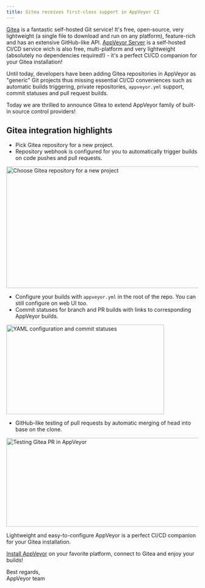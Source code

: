 ```yaml
---
title: Gitea receives first-class support in AppVeyor CI
---
```


[Gitea](https://gitea.io) is a fantastic self-hosted Git service! It's free, open-source, very lightweight (a single file to download and run on any platform), feature-rich and has an extensive GitHub-like API. [AppVeyor Server](https://www.appveyor.com/on-premise/) is a self-hosted CI/CD service wich is also free, multi-platform and very lightweight (absolutely no dependencies required!) - it's a perfect CI/CD companion for your Gitea installation!

Until today, developers have been adding Gitea repositories in AppVeyor as "generic" Git projects thus missing essential CI/CD conveniences such as automatic builds triggering, private repositories, `appveyor.yml` support, commit statuses and pull request builds.

Today we are thrilled to announce Gitea to extend AppVeyor family of built-in source control providers!

## Gitea integration highlights

* Pick Gitea repository for a new project.
* Repository webhook is configured for you to automatically trigger builds on code pushes and pull requests.

<p class="text-center">
  <img src="/assets/img/posts/gitea/select-gitea-repository.png" alt="Choose Gitea repository for a new project" width="665" height="319">
</p>

* Configure your builds with `appveyor.yml` in the root of the repo. You can still configure on web UI too.
* Commit statuses for branch and PR builds with links to corresponding AppVeyor builds.

<p class="text-center">
  <img src="/assets/img/posts/gitea/yaml-and-commit-status.png" alt="YAML configuration and commit statuses" width="413" height="235">
</p>

* GitHub-like testing of pull requests by automatic merging of head into base on the clone.

<p class="text-center">
  <img src="/assets/img/posts/gitea/testing-pr.png" alt="Testing Gitea PR in AppVeyor" width="558" height="233">
</p>

Lightweight and easy-to-configure AppVeyor is a perfect CI/CD companion for your Gitea installation.

[Install AppVeyor](/on-premise/#download) on your favorite platform, connect to Gitea and enjoy your builds!

Best regards,<br>
AppVeyor team